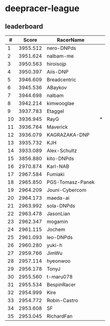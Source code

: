 # deepracer-league

## leaderboard

<!-- leaderboard -->
| # | Score | RacerName |   |
| - | ----- | --------- | - |
| 1 | 3955.512 | nero-DNPds | |
| 2 | 3951.624 | nalbam-me | |
| 3 | 3950.563 | hiroisojp | |
| 4 | 3950.397 | Aiis-DNP | |
| 5 | 3946.609 | Breadcentric | |
| 6 | 3945.536 | ABaykov | |
| 7 | 3944.698 | nalbam | |
| 8 | 3942.214 | kimwooglae | |
| 9 | 3937.783 | Etaggel | |
| 10 | 3936.945 | RayG | * |
| 11 | 3936.764 | Maverick | |
| 12 | 3936.079 | KAGRAZAKA-DNP | |
| 13 | 3935.732 | KJH | |
| 14 | 3933.089 | Alex-Schultz | |
| 15 | 3856.880 | kito-DNPds | |
| 16 | 2970.874 | Karl-NAB | |
| 17 | 2967.584 | Fumiaki | |
| 18 | 2965.850 | PGS-Tomasz-Panek | |
| 19 | 2964.209 | Jouni-Cybercom | |
| 20 | 2964.173 | maeda-ai | |
| 21 | 2963.992 | sola-DNPds | |
| 22 | 2963.478 | JasonLian | |
| 23 | 2962.347 | mogamin | |
| 24 | 2961.115 | Jochem | |
| 25 | 2961.093 | leo-DNPds | |
| 26 | 2960.280 | yuki-h | |
| 27 | 2959.766 | JimWu | |
| 28 | 2957.114 | hyeonwoo | |
| 29 | 2956.178 | TonyJ | |
| 30 | 2955.560 | t-maru078 | |
| 31 | 2955.534 | BespinRacer | |
| 32 | 2954.999 | Kire | |
| 33 | 2954.772 | Robin-Castro | |
| 34 | 2953.608 | SF | |
| 35 | 2953.045 | RichardFan | |
